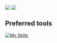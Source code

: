 ![](http://github-profile-summary-cards.vercel.app/api/cards/profile-details?username=iliareshetov&theme=transparent)
![](http://github-profile-summary-cards.vercel.app/api/cards/stats?username=iliareshetov&theme=transparent)

## Preferred tools
[![My Skills](https://skillicons.dev/icons?i=ts,java,react,swift,docker)](https://skillicons.dev)
